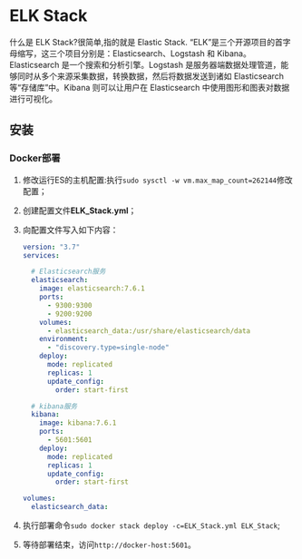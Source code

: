 # ELK Stack

什么是 ELK Stack?很简单,指的就是 Elastic Stack.
“ELK”是三个开源项目的首字母缩写，这三个项目分别是：Elasticsearch、Logstash 和 Kibana。Elasticsearch 是一个搜索和分析引擎。Logstash 是服务器端数据处理管道，能够同时从多个来源采集数据，转换数据，然后将数据发送到诸如 Elasticsearch 等“存储库”中。Kibana 则可以让用户在 Elasticsearch 中使用图形和图表对数据进行可视化。

## 安装

### Docker部署

1. 修改运行ES的主机配置:执行```sudo sysctl -w vm.max_map_count=262144```修改配置；
2. 创建配置文件**ELK_Stack.yml**；
2. 向配置文件写入如下内容：

    ``` yml
    version: "3.7"
    services:

      # Elasticsearch服务
      elasticsearch:
        image: elasticsearch:7.6.1
        ports:
          - 9300:9300
          - 9200:9200
        volumes:
          - elasticsearch_data:/usr/share/elasticsearch/data
        environment:
          - "discovery.type=single-node"
        deploy:
          mode: replicated
          replicas: 1
          update_config:
            order: start-first

      # kibana服务
      kibana:
        image: kibana:7.6.1
        ports:
          - 5601:5601
        deploy:
          mode: replicated
          replicas: 1
          update_config:
            order: start-first

    volumes:
      elasticsearch_data:
    ```
3. 执行部署命令`sudo docker stack deploy -c=ELK_Stack.yml ELK_Stack`;
4. 等待部署结束，访问`http://docker-host:5601`。